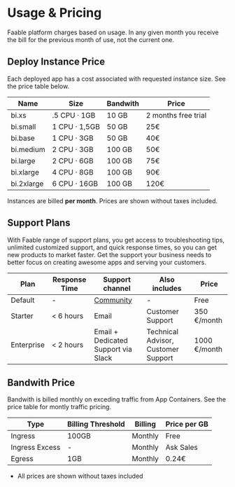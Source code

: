 # Usage & Pricing

Faable platform charges based on usage. In any given month you receive the bill for the previous month of use, not the current one.

## Deploy Instance Price

Each deployed app has a cost associated with requested instance size. See the price table below.

| Name       | Size          | Bandwith | Price               |
| ---------- | ------------- | -------- | ------------------- |
| bi.xs      | .5 CPU · 1GB  | 10 GB    | 2 months free trial |
| bi.small   | 1 CPU · 1,5GB | 50 GB    | 25€                 |
| bi.base    | 1 CPU · 3GB   | 50 GB    | 40€                 |
| bi.medium  | 2 CPU · 3GB   | 100 GB   | 50€                 |
| bi.large   | 2 CPU · 6GB   | 100 GB   | 75€                 |
| bi.xlarge  | 4 CPU · 8GB   | 100 GB   | 90€                 |
| bi.2xlarge | 6 CPU · 16GB  | 100 GB   | 120€                |

Instances are billed **per month**. Prices are shown without taxes included.

## Support Plans

With Faable range of support plans, you get access to troubleshooting tips, unlimited customized support, and quick response times, so you can get new products to market faster. Get the support your business needs to better focus on creating awesome apps and serving your customers.

| Plan       | Response Time | Support channel                                              | Also includes                       | Price        |
| ---------- | ------------- | ------------------------------------------------------------ | ----------------------------------- | ------------ |
| Default    | -             | [Community](https://github.com/orgs/faablecloud/discussions) | -                                   | Free         |
| Starter    | < 6 hours     | Email                                                        | Customer Support                    | 350 €/month  |
| Enterprise | < 2 hours     | Email + Dedicated Support via Slack                          | Technical Advisor, Customer Support | 1000 €/month |

## Bandwith Price

Bandwith is billed monthly on exceding traffic from App Containers. See the price table for montly traffic pricing.

| Type           | Billing Threshold | Billing | Price per GB |
| -------------- | ----------------- | ------- | ------------ |
| Ingress        | 100GB             | Monthly | Free         |
| Ingress Excess | -                 | Monthly | Ask Sales    |
| Egress         | 1GB               | Monthly | 0.24€        |

- All prices are shown without taxes included
